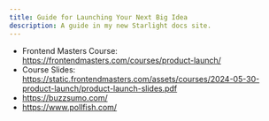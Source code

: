 ```yaml
---
title: Guide for Launching Your Next Big Idea
description: A guide in my new Starlight docs site.
---
```


* Frontend Masters Course: <https://frontendmasters.com/courses/product-launch/>
* Course Slides: <https://static.frontendmasters.com/assets/courses/2024-05-30-product-launch/product-launch-slides.pdf>
* <https://buzzsumo.com/>
* <https://www.pollfish.com/>